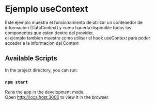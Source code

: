 # Ejemplo useContext  
Este ejemplo muestra el funcionamiento de utilizar un contenedor de informacion (DataContext) y como hacerla disponible todos los componentes que esten dentro del provider,  
el ejemplo tambien muestra como utilisar el hook useContext para poder acceder a la informacion del Context

## Available Scripts

In the project directory, you can run:

### `npm start`

Runs the app in the development mode.\
Open [http://localhost:3000](http://localhost:3000) to view it in the browser.
